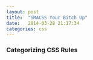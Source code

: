 ```yaml
---
layout: post
title:  "SMACSS Your Bitch Up"
date:   2014-03-28 21:17:34
categories: css
---
```


### Categorizing CSS Rules